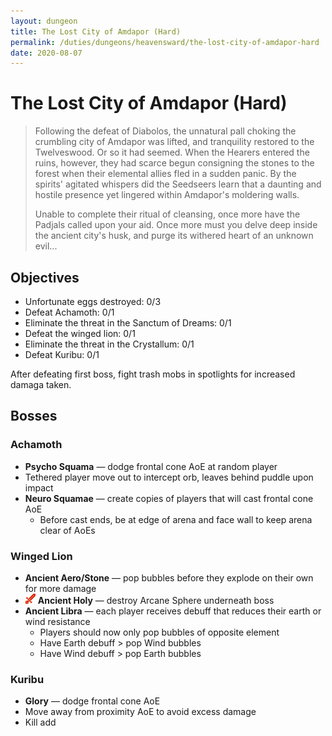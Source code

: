 ```yaml
---
layout: dungeon
title: The Lost City of Amdapor (Hard)
permalink: /duties/dungeons/heavensward/the-lost-city-of-amdapor-hard
date: 2020-08-07
---
```


# The Lost City of Amdapor (Hard)

> Following the defeat of Diabolos, the unnatural pall choking the crumbling city of Amdapor was lifted, and tranquility restored to the Twelveswood. Or so it had seemed. When the Hearers entered the ruins, however, they had scarce begun consigning the stones to the forest when their elemental allies fled in a sudden panic. By the spirits' agitated whispers did the Seedseers learn that a daunting and hostile presence yet lingered within Amdapor's moldering walls.
>
> Unable to complete their ritual of cleansing, once more have the Padjals called upon your aid. Once more must you delve deep inside the ancient city's husk, and purge its withered heart of an unknown evil...

## Objectives

* Unfortunate eggs destroyed: 0/3
* Defeat Achamoth: 0/1
* Eliminate the threat in the Sanctum of Dreams: 0/1
* Defeat the winged lion: 0/1
* Eliminate the threat in the Crystallum: 0/1
* Defeat Kuribu: 0/1

After defeating first boss, fight trash mobs in spotlights for increased damaga taken.

## Bosses

### Achamoth

- **Psycho Squama** — dodge frontal cone AoE at random player
- Tethered player move out to intercept orb, leaves behind puddle upon impact
- **Neuro Squamae** — create copies of players that will cast frontal cone AoE
  - Before cast ends, be at edge of arena and face wall to keep arena clear of AoEs

### Winged Lion

- **Ancient Aero/Stone** — pop bubbles before they explode on their own for more damage
- ![](/assets/icons/role-dps.png) **Ancient Holy** — destroy Arcane Sphere underneath boss
- **Ancient Libra** — each player receives debuff that reduces their earth or wind resistance
  - Players should now only pop bubbles of opposite element
  - Have Earth debuff > pop Wind bubbles
  - Have Wind debuff > pop Earth bubbles

### Kuribu

- **Glory** — dodge frontal cone AoE
- Move away from proximity AoE to avoid excess damage
- Kill add
